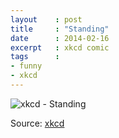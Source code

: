 ```yaml
---
layout    : post
title     : "Standing"
date      : 2014-02-16
excerpt   : xkcd comic
tags      :
- funny
- xkcd
---
```

![xkcd - Standing](http://imgs.xkcd.com/comics/standing.png)

Source: [xkcd](http://xkcd.com/1329/)
